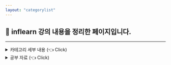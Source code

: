 ```yaml
---
layout: "categorylist"
---
```

## 📝 inflearn 강의 내용을 정리한 페이지입니다.

---

<details class="category-detail">
   <summary class="category-summary"> 카테고리 세부 내용 (👈 Click)</summary>
   <div class="category-content">
      제 IT 기술 공부의 시작과 끝은 인프런입니다~! 영한님 최고!
   </div>
</details>


<details class="category-detail">
   <summary class="category-summary"> 공부 자료 (👈 Click)</summary>
   <div class="category-content">
       <div>
           <strong><a href="https://www.inflearn.com/course/%EC%8A%A4%ED%94%84%EB%A7%81-%EC%9E%85%EB%AC%B8-%EC%8A%A4%ED%94%84%EB%A7%81%EB%B6%80%ED%8A%B8">1. 스프링 입문 - 코드로 배우는 스프링 부트, 웹 MVC, DB 접근 기술</a></strong>
       </div>
      
       <strong><a href="https://www.inflearn.com/course/%EC%8A%A4%ED%94%84%EB%A7%81-%ED%95%B5%EC%8B%AC-%EC%9B%90%EB%A6%AC-%EA%B8%B0%EB%B3%B8%ED%8E%B8">2. 스프링 핵심 원리 - 기본편</a></strong>
       <strong><a href="https://www.inflearn.com/course/%EC%8A%A4%ED%94%84%EB%A7%81-mvc-1">3. 스프링 MVC 1편 - 백엔드 웹 개발 핵심 기술</a></strong>
       <strong><a href="https://www.inflearn.com/course/%EC%8A%A4%ED%94%84%EB%A7%81-mvc-2">4. 스프링 MVC 2편 - 백엔드 웹 개발 활용 기술</a></strong>
       <strong><a href="https://www.inflearn.com/course/%EC%8A%A4%ED%94%84%EB%A7%81-db-1">5. 스프링 DB 1편 - 데이터 접근 핵심 원리</a></strong>
       <strong><a href="https://www.inflearn.com/course/%EC%8A%A4%ED%94%84%EB%A7%81-db-2">6. 스프링 DB 2편 - 데이터 접근 활용 기술</a></strong>
       <strong><a href="https://www.inflearn.com/course/%EC%8A%A4%ED%94%84%EB%A7%81-%ED%95%B5%EC%8B%AC-%EC%9B%90%EB%A6%AC-%EA%B3%A0%EA%B8%89%ED%8E%B8">7. 스프링 핵심 원리 - 고급편</a></strong>
       <strong><a href="https://www.inflearn.com/course/%EC%8A%A4%ED%94%84%EB%A7%81%EB%B6%80%ED%8A%B8-%ED%95%B5%EC%8B%AC%EC%9B%90%EB%A6%AC-%ED%99%9C%EC%9A%A9">8. 스프링 부트 - 핵심 원리와 활용</a></strong>
       <strong><a href="https://www.inflearn.com/course/spring-boot-restful-web-services/dashboard">9. Spring Boot를 이용한 RESTful Web Services 개발</a></strong>
       <strong><a href="https://www.inflearn.com/course/ORM-JPA-Basic/dashboard">10. 자바 ORM 표준 JPA 프로그래밍 - 기본편</a></strong>
       <strong><a href="https://www.inflearn.com/course/%EC%8A%A4%ED%94%84%EB%A7%81-%EB%8D%B0%EC%9D%B4%ED%84%B0-JPA-%EC%8B%A4%EC%A0%84/dashboard">11. 실전! 스프링 데이터 JPA</a></strong>
       <strong><a href="https://www.inflearn.com/course/querydsl-%EC%8B%A4%EC%A0%84/dashboard">12. 실전! Querydsl</a></strong>
       <strong><a href="https://www.inflearn.com/course/%EB%84%A4%ED%8A%B8%EC%9B%8C%ED%81%AC-%ED%95%B5%EC%8B%AC%EC%9D%B4%EB%A1%A0-%EA%B8%B0%EC%B4%88/dashboard">13. 외워서 끝내는 네트워크 핵심이론 - 기초</a></strong>
       <strong><a href="https://www.inflearn.com/course/querydsl-%EC%8B%A4%EC%A0%84/dashboard">14. 실전! Querydsl</a></strong>
   </div>
</details>

